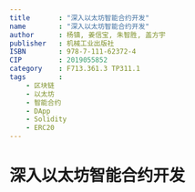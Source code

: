 ```yaml
---
title       : "深入以太坊智能合约开发"
name        : "深入以太坊智能合约开发"
author      : 杨镇, 姜信宝, 朱智胜, 盖方宇
publisher   : 机械工业出版社
ISBN        : 978-7-111-62372-4
CIP         : 2019055852
category    : F713.361.3 TP311.1
tags        :
    - 区块链
    - 以太坊
    - 智能合约
    - DApp
    - Solidity
    - ERC20
---
```


深入以太坊智能合约开发
===================

<BookInfo/>
